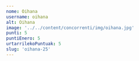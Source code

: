 ```yaml
---
nome: Oihana
username: oihana
alt: Oihana
image: '../../content/concorrenti/img/oihana.jpg'
punti: 5
puntiEnero: 5
urtarrilekoPuntuak: 5
slug: 'oihana-25'
---
```

